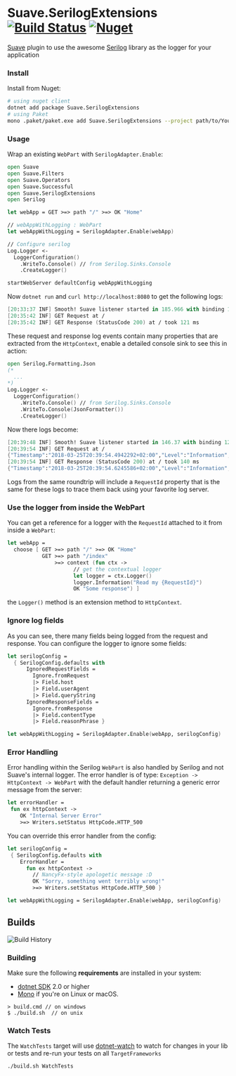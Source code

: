 # Suave.SerilogExtensions [![Build Status](https://travis-ci.org/Zaid-Ajaj/Suave.SerilogExtensions.svg?branch=master)](https://travis-ci.org/Zaid-Ajaj/Suave.SerilogExtensions) [![Nuget](https://img.shields.io/nuget/v/Suave.SerilogExtensions.svg?colorB=green)](https://www.nuget.org/packages/Suave.SerilogExtensions)

[Suave](https://github.com/SuaveIO/suave) plugin to use the awesome [Serilog](https://github.com/serilog/serilog) library as the logger for your application

### Install
Install from Nuget:
```bash
# using nuget client
dotnet add package Suave.SerilogExtensions
# using Paket
mono .paket/paket.exe add Suave.SerilogExtensions --project path/to/Your.fsproj
```

### Usage
Wrap an existing `WebPart` with `SerilogAdapter.Enable`:
```fs
open Suave
open Suave.Filters
open Suave.Operators
open Suave.Successful
open Suave.SerilogExtensions
open Serilog 

let webApp = GET >=> path "/" >=> OK "Home"

// webAppWithLogging : WebPart
let webAppWithLogging = SerilogAdapter.Enable(webApp)

// Configure serilog 
Log.Logger <- 
  LoggerConfiguration()
    .WriteTo.Console() // from Serilog.Sinks.Console
    .CreateLogger() 

startWebServer defaultConfig webAppWithLogging
```
Now `dotnet run` and `curl http://localhost:8080` to get the following logs:
```fs
[20:33:37 INF] Smooth! Suave listener started in 185.966 with binding 127.0.0.1:8080
[20:35:42 INF] GET Request at /
[20:35:42 INF] GET Response (StatusCode 200) at / took 121 ms
```
These request and response log events contain many properties that are extracted from the `HttpContext`, enable a detailed console sink to see this in action:
```fs
open Serilog.Formatting.Json
(*
  ...
*)
Log.Logger <- 
  LoggerConfiguration()
    .WriteTo.Console() // from Serilog.Sinks.Console
    .WriteTo.Console(JsonFormatter())
    .CreateLogger() 
``` 
Now there logs become:
```fs
[20:39:48 INF] Smooth! Suave listener started in 146.37 with binding 127.0.0.1:8080
[20:39:54 INF] GET Request at /
{"Timestamp":"2018-03-25T20:39:54.4942292+02:00","Level":"Information","MessageTemplate":"{Method} Request at {FullPath}","Properties":{"RequestId":"9817639f-fcc6-45c5-9c41-593f707a0649","Type":"Request","Path":"/","FullPath":"/","Method":"GET","Host":"localhost","QueryString":"","Query":{},"UserIPAddress":"127.0.0.1","RequestHeaders":{"accept":"*/*"},"UserAgent":"curl/7.55.1","Body":""}}
[20:39:54 INF] GET Response (StatusCode 200) at / took 140 ms
{"Timestamp":"2018-03-25T20:39:54.6245586+02:00","Level":"Information","MessageTemplate":"{Method} Response (StatusCode {StatusCode}) at {FullPath} took {Duration} ms","Properties":{"Duration":140,"RequestId":"9817639f-fcc6-45c5-9c41-593f707a0649","Type":"Response","Method":"GET","StatusCode":200,"ReasonPhrase":"OK","FullPath":"/"}}
```
Logs from the same roundtrip will include a `RequestId` property that is the same for these logs to trace them back using your favorite log server. 

### Use the logger from inside the WebPart
You can get a reference for a logger with the `RequestId` attached to it from inside a `WebPart`:
```fs
let webApp = 
  choose [ GET >=> path "/" >=> OK "Home"
           GET >=> path "/index" 
               >=> context (fun ctx ->
                     // get the contextual logger
                     let logger = ctx.Logger() 
                     logger.Information("Read my {RequestId}")
                     OK "Some response") ]
```
the `Logger()` method is an extension method to `HttpContext`. 

### Ignore log fields
As you can see, there many fields being logged from the request and response. You can configure the logger to ignore some fields:
```fs
let serilogConfig = 
  { SerilogConfig.defaults with
      IgnoredRequestFields = 
        Ignore.fromRequest
        |> Field.host
        |> Field.userAgent
        |> Field.queryString
      IgnoredResponseFields = 
        Ignore.fromResponse
        |> Field.contentType
        |> Field.reasonPhrase }

let webAppWithLogging = SerilogAdapter.Enable(webApp, serilogConfig)
```
### Error Handling
Error handling within the Serilog `WebPart` is also handled by Serilog and not Suave's internal logger. The error handler is of type: `Exception -> HttpContext -> WebPart` with the default handler returning a generic error message from the server:
```fs
let errorHandler = 
 fun ex httpContext -> 
    OK "Internal Server Error"
    >=> Writers.setStatus HttpCode.HTTP_500
```
You can override this error handler from the config:
```fs
let serilogConfig = 
 { SerilogConfig.defaults with 
    ErrorHandler = 
      fun ex httpContext -> 
        // NancyFx-style apologetic message :D
        OK "Sorry, something went terribly wrong!"
        >=> Writers.setStatus HttpCode.HTTP_500 }

let webAppWithLogging = SerilogAdapter.Enable(webApp, serilogConfig)
```

## Builds

![Build History](https://buildstats.info/travisci/chart/Zaid-Ajaj/Suave.SerilogExtensions)


### Building


Make sure the following **requirements** are installed in your system:

* [dotnet SDK](https://www.microsoft.com/net/download/core) 2.0 or higher
* [Mono](http://www.mono-project.com/) if you're on Linux or macOS.

```
> build.cmd // on windows
$ ./build.sh  // on unix
```

### Watch Tests

The `WatchTests` target will use [dotnet-watch](https://github.com/aspnet/Docs/blob/master/aspnetcore/tutorials/dotnet-watch.md) to watch for changes in your lib or tests and re-run your tests on all `TargetFrameworks`

```
./build.sh WatchTests
```